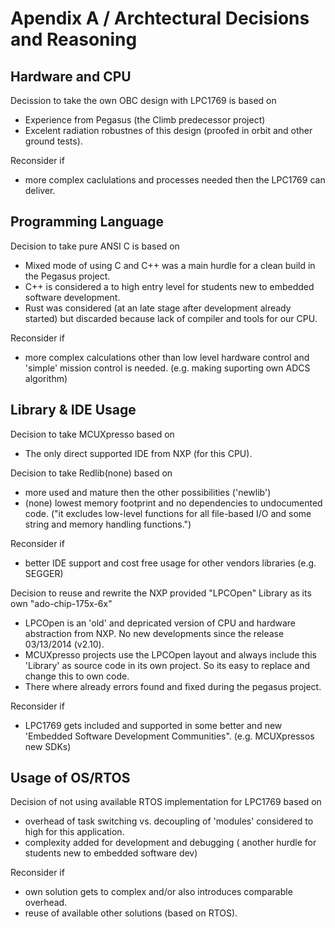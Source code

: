 Apendix A / Archtectural Decisions and Reasoning
================================================

Hardware and CPU
----------------
Decission to take the own OBC design with LPC1769 is based on
- Experience from Pegasus (the Climb predecessor project)
- Excelent radiation robustnes of this design (proofed in orbit and other ground tests).

Reconsider if
- more complex caclulations and processes needed then the LPC1769 can deliver. 


Programming Language
--------------------
Decision to take pure ANSI C is based on 
- Mixed mode of using C and C++ was a main hurdle for a clean build in the Pegasus project.
- C++ is considered a to high entry level for students new to embedded software development.
- Rust was considered (at an late stage after development already started) but discarded because lack of compiler and tools for our CPU.

Reconsider if
- more complex calculations other than low level hardware control and 'simple' mission control is needed. (e.g. making suporting own ADCS algorithm)

Library & IDE Usage
-------------------
Decision to take MCUXpresso based on
- The only direct supported IDE from NXP (for this CPU).

Decision to take Redlib(none) based on
- more used and mature then the other possibilities ('newlib')
- (none) lowest memory footprint and no dependencies to undocumented code. ("it excludes low-level functions for all file-based I/O and some string and memory handling functions.")

Reconsider if
- better IDE support and cost free usage for other vendors libraries (e.g. SEGGER)

Decision to reuse and rewrite the NXP provided "LPCOpen" Library as its own "ado-chip-175x-6x"
- LPCOpen is an 'old' and depricated version of CPU and hardware abstraction from NXP. No new developments since the release 03/13/2014 (v2.10).
- MCUXpresso projects use the LPCOpen layout and always include this 'Library' as source code in its own project. So its easy to replace and change this to own code.
- There where already errors found and fixed during the pegasus project.

Reconsider if
- LPC1769 gets included and supported in some better and new 'Embedded Software Development Communities". (e.g. MCUXpressos new SDKs)

Usage of OS/RTOS
----------------
Decision of not using available RTOS implementation for LPC1769 based on
- overhead of task switching vs. decoupling of 'modules' considered to high for this application.
- complexity added for development and debugging ( another hurdle for students new to embedded software dev)

Reconsider if
- own solution gets to complex and/or also introduces comparable overhead.
- reuse of available other solutions (based on RTOS). 

